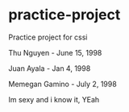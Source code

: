 # practice-project
Practice project for cssi

Thu Nguyen - June 15, 1998

Juan Ayala - Jan 4, 1998

Memegan Gamino - July 2, 1998

Im sexy and i know it, YEah
